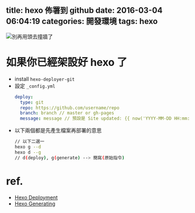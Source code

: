 title: hexo 佈署到 github
date: 2016-03-04 06:04:19
categories: 開發環境
tags: hexo
---

![別再用頭去撞牆了](https://pixabay.com/static/uploads/photo/2016/03/16/11/16/background-1260304_960_720.jpg)

<!-- more -->

# 如果你已經架設好 hexo 了
  * install `hexo-deployer-git`
  * 設定 `_config.yml`
    ```yml
    deploy:
      type: git
      repo: https://github.com/username/repo
      branch: branch // master or gh-pages
      message: message // 預設是 Site updated: {{ now('YYYY-MM-DD HH:mm:ss') }}
    ```
  * 以下兩個都是先產生檔案再部署的意思
    ```bash
    // 以下二選一
    hexo g --d
    hexo d --g
    // d(deploy), g(generate) --> 簡寫(原始指令)
    ```

# ref.
  * [Hexo Deployment](https://hexo.io/docs/deployment.html)
  * [Hexo Generating](https://hexo.io/docs/generating.html)
